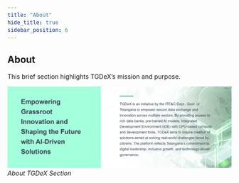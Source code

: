 ```yaml
---
title: "About"
hide_title: true
sidebar_position: 6
---
```

## About

This brief section highlights TGDeX’s mission and purpose.

![About Section](images/about.png)  
*About TGDeX Section*
